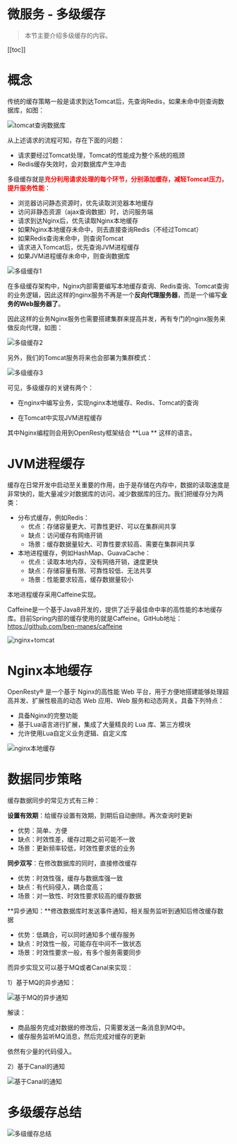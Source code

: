 # 微服务 - 多级缓存

> 本节主要介绍多级缓存的内容。

[[toc]]

# 概念

传统的缓存策略一般是请求到达Tomcat后，先查询Redis，如果未命中则查询数据库，如图：

![tomcat查询数据库](/_images/micro-services/frame/多级缓存/tomcat查询数据库.png)

从上述请求的流程可知，存在下面的问题：

* 请求要经过Tomcat处理，Tomcat的性能成为整个系统的瓶颈
* Redis缓存失效时，会对数据库产生冲击

多级缓存就是<font color='red'>**充分利用请求处理的每个环节，分别添加缓存，减轻Tomcat压力，提升服务性能**</font>：

- 浏览器访问静态资源时，优先读取浏览器本地缓存
- 访问非静态资源（ajax查询数据）时，访问服务端
- 请求到达Nginx后，优先读取Nginx本地缓存
- 如果Nginx本地缓存未命中，则去直接查询Redis（不经过Tomcat）
- 如果Redis查询未命中，则查询Tomcat
- 请求进入Tomcat后，优先查询JVM进程缓存
- 如果JVM进程缓存未命中，则查询数据库

![多级缓存1](/_images/micro-services/frame/多级缓存/多级缓存1.png)

在多级缓存架构中，Nginx内部需要编写本地缓存查询、Redis查询、Tomcat查询的业务逻辑，因此这样的nginx服务不再是一个**反向代理服务器**，而是一个编写**业务的Web服务器了**。

因此这样的业务Nginx服务也需要搭建集群来提高并发，再有专门的nginx服务来做反向代理，如图：

![多级缓存2](/_images/micro-services/frame/多级缓存/多级缓存2.png)

另外，我们的Tomcat服务将来也会部署为集群模式：

![多级缓存3](/_images/micro-services/frame/多级缓存/多级缓存3.png)

可见，多级缓存的关键有两个：

- 在nginx中编写业务，实现nginx本地缓存、Redis、Tomcat的查询

- 在Tomcat中实现JVM进程缓存

其中Nginx编程则会用到OpenResty框架结合 **Lua ** 这样的语言。

# JVM进程缓存

缓存在日常开发中启动至关重要的作用，由于是存储在内存中，数据的读取速度是非常快的，能大量减少对数据库的访问，减少数据库的压力。我们把缓存分为两类：

* 分布式缓存，例如Redis：
    * 优点：存储容量更大、可靠性更好、可以在集群间共享
    * 缺点：访问缓存有网络开销
    * 场景：缓存数据量较大、可靠性要求较高、需要在集群间共享
* 本地进程缓存，例如HashMap、GuavaCache：
    * 优点：读取本地内存，没有网络开销，速度更快
    * 缺点：存储容量有限、可靠性较低、无法共享
    * 场景：性能要求较高，缓存数据量较小

本地进程缓存采用Caffeine实现。

Caffeine是一个基于Java8开发的，提供了近乎最佳命中率的高性能的本地缓存库。目前Spring内部的缓存使用的就是Caffeine。GitHub地址：https://github.com/ben-manes/caffeine

![nginx+tomcat](/_images/micro-services/frame/多级缓存/nginx+tomcat.png)

# Nginx本地缓存

OpenResty® 是一个基于 Nginx的高性能 Web 平台，用于方便地搭建能够处理超高并发、扩展性极高的动态 Web 应用、Web 服务和动态网关。具备下列特点：

* 具备Nginx的完整功能
* 基于Lua语言进行扩展，集成了大量精良的 Lua 库、第三方模块
* 允许使用Lua自定义业务逻辑、自定义库

![nginx本地缓存](/_images/micro-services/frame/多级缓存/nginx本地缓存.png)

# 数据同步策略

缓存数据同步的常见方式有三种：

**设置有效期**：给缓存设置有效期，到期后自动删除。再次查询时更新

- 优势：简单、方便
- 缺点：时效性差，缓存过期之前可能不一致
- 场景：更新频率较低，时效性要求低的业务

**同步双写**：在修改数据库的同时，直接修改缓存

- 优势：时效性强，缓存与数据库强一致
- 缺点：有代码侵入，耦合度高；
- 场景：对一致性、时效性要求较高的缓存数据

**异步通知：**修改数据库时发送事件通知，相关服务监听到通知后修改缓存数据

- 优势：低耦合，可以同时通知多个缓存服务
- 缺点：时效性一般，可能存在中间不一致状态
- 场景：时效性要求一般，有多个服务需要同步

而异步实现又可以基于MQ或者Canal来实现：

1）基于MQ的异步通知：

![基于MQ的异步通知](/_images/micro-services/frame/多级缓存/基于MQ的异步通知.png)

解读：

- 商品服务完成对数据的修改后，只需要发送一条消息到MQ中。
- 缓存服务监听MQ消息，然后完成对缓存的更新

依然有少量的代码侵入。



2）基于Canal的通知

![基于Canal的通知](/_images/micro-services/frame/多级缓存/基于Canal的通知.png)

# 多级缓存总结

![多级缓存总结](/_images/micro-services/frame/多级缓存/多级缓存总结.png)